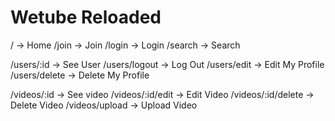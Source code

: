 # Wetube Reloaded

/ -> Home
/join -> Join
/login -> Login
/search -> Search

/users/:id -> See User
/users/logout -> Log Out
/users/edit -> Edit My Profile
/users/delete -> Delete My Profile

/videos/:id -> See video
/videos/:id/edit -> Edit Video
/videos/:id/delete -> Delete Video
/videos/upload -> Upload Video
